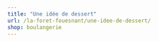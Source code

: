 ```yaml
---
title: "Une idée de dessert"
url: /la-foret-fouesnant/une-idee-de-dessert/
shop: boulangerie
---
```


